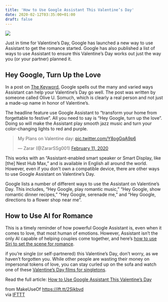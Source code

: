 ```yaml
---
title: 'How to Use Google Assistant This Valentine’s Day'
date: 2020-02-12T03:35:00+01:00
draft: false
---
```


![](https://static.makeuseof.com/wp-content/uploads/2020/02/google-assistant-valentines-day.png)

Just in time for Valentine’s Day, Google has launched a new way to use Assistant to get the romance started. Google has also published a list of ways to use Assistant to ensure this Valentine’s Day works out just the way you (or your partner) planned it.

Hey Google, Turn Up the Love
----------------------------

In a post on [The Keyword](https://www.blog.google/products/assistant/hey-google-turn-love/), Google spells out the many and varied ways Assistant can help your Valentine’s Day go well. The post was written by someone called Olive U. Somuch, which is clearly a real person and not just a made-up name in honor of Valentine’s.

The headline feature use Google Assistant to “transform your home from forgettable to festive”. All you need to say is “Hey Google, turn up the love”. Doing so will make the Assistant play smooth jazz music and turn your color-changing lights to red and purple.

> My Plans on Valentine day: [pic.twitter.com/Y8ogGqA9p6](https://t.co/Y8ogGqA9p6)
> 
> — Zarar (@ZararSSg001) [February 11, 2020](https://twitter.com/ZararSSg001/status/1227225547081732097?ref_src=twsrc%5Etfw)

This works with an “Assistant-enabled smart speaker or Smart Display, like \[the\] Nest Hub Max,” and is available in English all around the world. However, even if you don’t own a compatible device, there are other ways to use Google Assistant on Valentine’s Day.

Google lists a number of different ways to use the Assistant on Valentine’s Day. This includes, “Hey Google, play romantic music,” “Hey Google, show romantic dinner recipes,” “Hey Google, serenade me,” and “Hey Google, directions to a flower shop near me”.

How to Use AI for Romance
-------------------------

This is a timely reminder of how powerful Google Assistant is, even when it comes to love, that most human of emotions. However, Assistant isn’t the only AI capable of helping couples come together, and here’s [how to use Siri to set the scene for romance](//www.makeuseof.com/tag/use-siri-set-scene-romance/).

if you’re single (or self-partnered) this Valentine’s Day, don’t worry, as we haven’t forgotten you. While other people are wasting their money on impersonal tokens of love, you can stay curled up on the sofa and watch one of these [Valentine’s Day films for singletons](//www.makeuseof.com/tag/films-watch-valentines-day-single/).

Read the full article: [How to Use Google Assistant This Valentine’s Day](https://www.makeuseof.com/tag/google-assistant-valentines-day/)

  
  
from MakeUseOf https://ift.tt/2Sjkbvd  
via [IFTTT](https://ifttt.com/?ref=da&site=blogger)